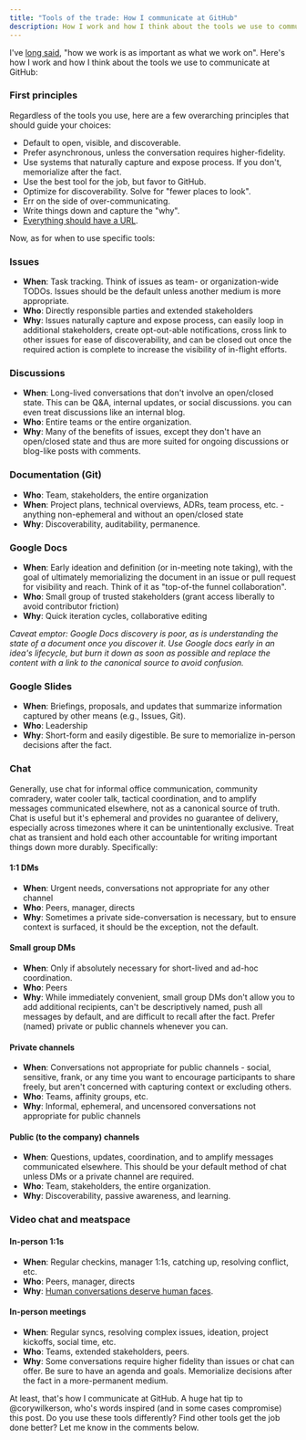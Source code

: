 ```yaml
---
title: "Tools of the trade: How I communicate at GitHub"
description: How I work and how I think about the tools we use to communicate at GitHub
---
```


I've [long said](https://twitter.com/benbalter/status/1236050708996243456), "how we work is as important as what we work on". Here's how I work and how I think about the tools we use to communicate at GitHub:

### First principles

Regardless of the tools you use, here are a few overarching principles that should guide your choices:

* Default to open, visible, and discoverable.
* Prefer asynchronous, unless the conversation requires higher-fidelity.
* Use systems that naturally capture and expose process. If you don't, memorialize after the fact.
* Use the best tool for the job, but favor to GitHub.
* Optimize for discoverability. Solve for "fewer places to look".
* Err on the side of over-communicating.
* Write things down and capture the "why".
* [Everything should have a URL](https://ben.balter.com/2015/11/12/why-urls/).

Now, as for when to use specific tools:

### Issues

* **When**: Task tracking. Think of issues as team- or organization-wide TODOs. Issues should be the default unless another medium is more appropriate.
* **Who**: Directly responsible parties and extended stakeholders
* **Why**: Issues naturally capture and expose process, can easily loop in additional stakeholders, create opt-out-able notifications, cross link to other issues for ease of discoverability, and can be closed out once the required action is complete to increase the visibility of in-flight efforts.

### Discussions
 
* **When**: Long-lived conversations that don't involve an open/closed state. This can be Q&A, internal updates, or social discussions. you can even treat discussions like an internal blog.
* **Who**: Entire teams or the entire organization.
* **Why**: Many of the benefits of issues, except they don't have an open/closed state and thus are more suited for ongoing discussions or blog-like posts with comments.

### Documentation (Git)

* **Who**: Team, stakeholders, the entire organization
* **When**: Project plans, technical overviews, ADRs, team process, etc. - anything non-ephemeral and without an open/closed state
* **Why**: Discoverability, auditability, permanence.
  
### Google Docs

* **When**: Early ideation and definition (or in-meeting note taking), with the goal of ultimately memorializing the document in an issue or pull request for visibility and reach. Think of it as "top-of-the funnel collaboration".
* **Who**: Small group of trusted stakeholders (grant access liberally to avoid contributor friction)
* **Why**: Quick iteration cycles, collaborative editing

*Caveat emptor: Google Docs discovery is poor, as is understanding the state of a document once you discover it. Use Google docs early in an idea's lifecycle, but burn it down as soon as possible and replace the content with a link to the canonical source to avoid confusion.*
 
### Google Slides

* **When**: Briefings, proposals, and updates that summarize information captured by other means (e.g., Issues, Git). 
* **Who**: Leadership
* **Why**: Short-form and easily digestible. Be sure to memorialize in-person decisions after the fact.

### Chat

Generally, use chat for informal office communication, community comradery, water cooler talk, tactical coordination, and to amplify messages communicated elsewhere, not as a canonical source of truth. Chat is useful but it's ephemeral and provides no guarantee of delivery, especially across timezones where it can be unintentionally exclusive. Treat chat as transient and hold each other accountable for writing important things down more durably. Specifically:

#### 1:1 DMs

* **When**: Urgent needs, conversations not appropriate for any other channel
* **Who**: Peers, manager, directs
* **Why**: Sometimes a private side-conversation is necessary, but to ensure context is surfaced, it should be the exception, not the default.

#### Small group DMs

* **When**: Only if absolutely necessary for short-lived and ad-hoc coordination. 
* **Who**: Peers
* **Why**: While immediately convenient, small group DMs don't allow you to add additional recipients, can't be descriptively named, push all messages by default, and are difficult to recall after the fact. Prefer (named) private or public channels whenever you can.

#### Private channels

* **When**: Conversations not appropriate for public channels - social, sensitive, frank, or any time you want to encourage participants to share freely, but aren't concerned with capturing context or excluding others.
* **Who**: Teams, affinity groups, etc.
* **Why**: Informal, ephemeral, and uncensored conversations not appropriate for public channels

#### Public (to the company) channels

* **When**: Questions, updates, coordination, and to amplify messages communicated elsewhere. This should be your default method of chat unless DMs or a private channel are required.
* **Who**: Team, stakeholders, the entire organization.
* **Why**: Discoverability, passive awareness, and learning.

### Video chat and meatspace

#### In-person 1:1s

* **When**: Regular checkins, manager 1:1s, catching up, resolving conflict, etc.
* **Who**: Peers, manager, directs
* **Why**: [Human conversations deserve human faces](https://ben.balter.com/2014/11/06/rules-of-communicating-at-github/#2-dont-underestimate-high-fidelity-mediums).

#### In-person meetings

* **When**: Regular syncs, resolving complex issues, ideation, project kickoffs, social time, etc.
* **Who**: Teams, extended stakeholders, peers.
* **Why**: Some conversations require higher fidelity than issues or chat can offer. Be sure to have an agenda and goals. Memorialize decisions after the fact in a more-permanent medium.

At least, that's how I communicate at GitHub. A huge hat tip to @corywilkerson, who's words inspired (and in some cases compromise) this post. Do you use these tools differently? Find other tools get the job done better? Let me know in the comments below.